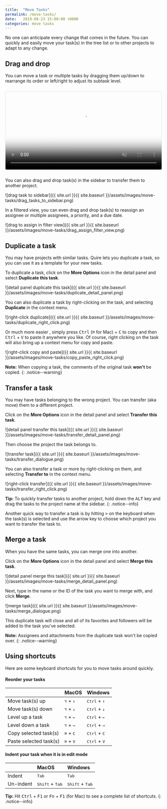 ```yaml
---
title:  "Move Tasks"
permalink: /move-tasks/
date:   2019-08-23 15:00:00 +0800
categories: move tasks
---
```

No one can anticipate every change that comes in the future. 
You can quickly and easily move your task(s) in the tree list or to other projects to adapt to any change.


## Drag and drop

You can move a task or multiple tasks by dragging them up/down to rearrange its order or left/right to adjust its subtask level.

<video muted="" playsinline="" loop="" autoplay="" title="drag and drop tasks" poster="{{ site.url }}{{ site.baseurl }}/assets/images/move-tasks/drag_and_drop.png" style="max-height: 364px; margin: 0 auto; width: 100%; border: 1px solid rgba(0, 0, 0, 0.1); border-radius: 4px; margin: 0.8em 0;">
  <source src="{{ site.url }}{{ site.baseurl }}/assets/images/move-tasks/drag_and_drop.mp4" type="video/mp4">
</video>


You can also drag and drop task(s) in the sidebar to transfer them to another project.

![drag task to sidebar]({{ site.url }}{{ site.baseurl }}/assets/images/move-tasks/drag_tasks_to_sidebar.png)

In a filtered view, you can even drag and drop task(s) to reassign an assignee or multiple assignees, a priority, and a due date.

![drag to assign in filter view]({{ site.url }}{{ site.baseurl }}/assets/images/move-tasks/drag_assign_filter_view.png)


## Duplicate a task

You may have projects with similar tasks. Quire lets you duplicate a task, so you can use it as a template for your new tasks.

To duplicate a task, click on the **More Options** icon in the detail panel and select **Duplicate this task**.

![detail panel duplicate this task]({{ site.url }}{{ site.baseurl }}/assets/images/move-tasks/duplicate_detail_panel.png)

You can also duplicate a task by right-clicking on the task, and selecting **Duplicate** in the context menu.

![right-click duplicate]({{ site.url }}{{ site.baseurl }}/assets/images/move-tasks/duplicate_right_click.png)

Or much more easier , simply press <kbd>Ctrl</kbd> (<kbd>⌘</kbd> for Mac) + <kbd>C</kbd> to copy and then <kbd>Ctrl</kbd> + <kbd>V</kbd> to paste it anywhere you like. Of course, right clicking on the task will also bring up a context menu for copy and paste. 

![right-click copy and paste]({{ site.url }}{{ site.baseurl }}/assets/images/move-tasks/copy_paste_right_click.png)


**Note:** When copying a task, the comments of the original task **won't** be copied. 
{: .notice--warning}


## Transfer a task

You may have tasks belonging to the wrong project. You can transfer (aka move) them to a different project.

Click on the **More Options** icon in the detail panel and select **Transfer this task**.

![detail panel transfer this task]({{ site.url }}{{ site.baseurl }}/assets/images/move-tasks/transfer_detail_panel.png)

Then choose the project the task belongs to.

![transfer task]({{ site.url }}{{ site.baseurl }}/assets/images/move-tasks/transfer_dialogue.png)

You can also transfer a task or more by right-clicking on them, and selecting **Transfer to** in the context menu.

![right-click transfer]({{ site.url }}{{ site.baseurl }}/assets/images/move-tasks/transfer_right_click.png)

**Tip:** To quickly transfer tasks to another project, hold down the <kbd>ALT</kbd> key and drag the tasks to the project name at the sidebar. 
{: .notice--info}

Another quick way to transfer a task is by hitting <kbd>></kbd> on the keyboard when the task(s) is selected and use the arrow key to choose which project you want to transfer the task to. 


## Merge a task

When you have the same tasks, you can merge one into another.

Click on the **More Options** icon in the detail panel and select **Merge this task**.

![detail panel merge this task]({{ site.url }}{{ site.baseurl }}/assets/images/move-tasks/merge_detail_panel.png)

Next, type in the name or the ID of the task you want to merge with, and click **Merge**.

![merge task]({{ site.url }}{{ site.baseurl }}/assets/images/move-tasks/merge_dialogue.png)

This duplicate task will close and all of its favorites and followers will be added to the task you've selected.

**Note:** Assignees and attachments from the duplicate task won't be copied over.
{: .notice--warning}



## Using shortcuts

Here are some keyboard shortcuts for you to move tasks around quickly. 

#### Reorder your tasks

|    | MacOS   | Windows |
| :------ |:-----| :-----|
| Move task(s) up | <kbd>⌥</kbd> + <kbd>↑</kbd> | <kbd>Ctrl</kbd> + <kbd>↑</kbd> |
| Move task(s) down | <kbd>⌥</kbd> + <kbd>↓</kbd> | <kbd>Ctrl</kbd> + <kbd>↓</kbd> |
| Level up a task | <kbd>⌥</kbd> + <kbd>←</kbd> | <kbd>Ctrl</kbd> + <kbd>←</kbd> |
| Level down a task |<kbd>⌥</kbd> + <kbd>→</kbd> | <kbd>Ctrl</kbd> + <kbd>→</kbd> |
| Copy selected task(s) | <kbd>⌘</kbd> + <kbd>C</kbd> | <kbd>Ctrl</kbd> + <kbd>C</kbd> |
| Paste selected task(s) | <kbd>⌘</kbd> + <kbd>V</kbd> | <kbd>Ctrl</kbd> + <kbd>V</kbd> |


#### Indent your task when it is in edit mode

||MacOS|Windows|
|:------ |:-----| :-----|
| Indent | <kbd>Tab</kbd> | <kbd>Tab</kbd>|
| Un-indent | <kbd>Shift</kbd> + <kbd>Tab</kbd> | <kbd>Shift</kbd> + <kbd>Tab</kbd> |

**Tip:** Hit <kbd>Ctrl</kbd> + <kbd>F1</kbd> or <kbd>Fn</kbd> + <kbd>F1</kbd> (for Mac) to see a complete list of shortcuts.
{: .notice--info}


